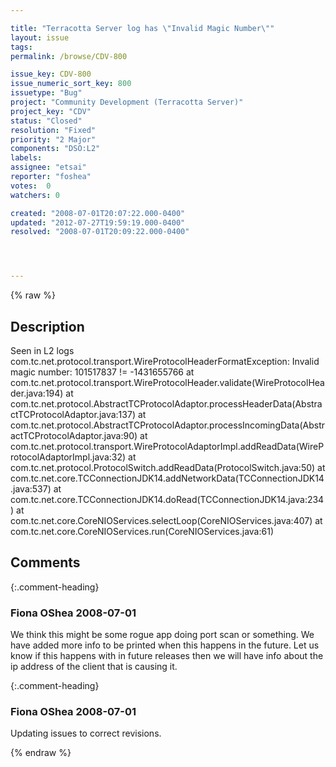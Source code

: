 ```yaml
---

title: "Terracotta Server log has \"Invalid Magic Number\""
layout: issue
tags: 
permalink: /browse/CDV-800

issue_key: CDV-800
issue_numeric_sort_key: 800
issuetype: "Bug"
project: "Community Development (Terracotta Server)"
project_key: "CDV"
status: "Closed"
resolution: "Fixed"
priority: "2 Major"
components: "DSO:L2"
labels: 
assignee: "etsai"
reporter: "foshea"
votes:  0
watchers: 0

created: "2008-07-01T20:07:22.000-0400"
updated: "2012-07-27T19:59:19.000-0400"
resolved: "2008-07-01T20:09:22.000-0400"




---
```


{% raw %}

## Description

<div markdown="1" class="description">

Seen in L2 logs
com.tc.net.protocol.transport.WireProtocolHeaderFormatException: Invalid magic number: 101517837 != -1431655766
at com.tc.net.protocol.transport.WireProtocolHeader.validate(WireProtocolHeader.java:194)
at com.tc.net.protocol.AbstractTCProtocolAdaptor.processHeaderData(AbstractTCProtocolAdaptor.java:137)
at com.tc.net.protocol.AbstractTCProtocolAdaptor.processIncomingData(AbstractTCProtocolAdaptor.java:90)
at com.tc.net.protocol.transport.WireProtocolAdaptorImpl.addReadData(WireProtocolAdaptorImpl.java:32)
at com.tc.net.protocol.ProtocolSwitch.addReadData(ProtocolSwitch.java:50)
at com.tc.net.core.TCConnectionJDK14.addNetworkData(TCConnectionJDK14.java:537)
at com.tc.net.core.TCConnectionJDK14.doRead(TCConnectionJDK14.java:234)
at com.tc.net.core.CoreNIOServices.selectLoop(CoreNIOServices.java:407)
at com.tc.net.core.CoreNIOServices.run(CoreNIOServices.java:61) 

</div>

## Comments


{:.comment-heading}
### **Fiona OShea** <span class="date">2008-07-01</span>

<div markdown="1" class="comment">

We think this might be some rogue app doing port scan or something. We have added more info to be printed when this happens in the future. Let us know if this happens with in future releases then we will have info about the ip address of the client that is causing it.

</div>


{:.comment-heading}
### **Fiona OShea** <span class="date">2008-07-01</span>

<div markdown="1" class="comment">

Updating issues to correct revisions.

</div>



{% endraw %}
